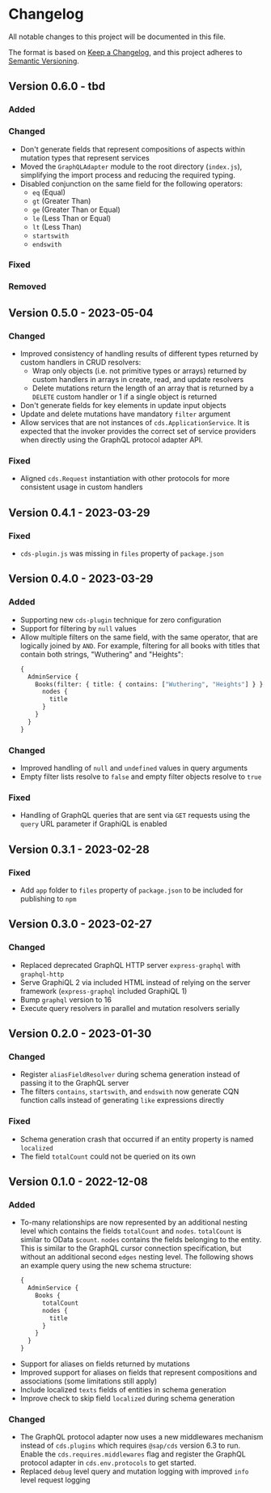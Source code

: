 # Changelog

All notable changes to this project will be documented in this file.

The format is based on [Keep a Changelog](https://keepachangelog.com/en/1.0.0/),
and this project adheres to [Semantic Versioning](https://semver.org/spec/v2.0.0.html).

## Version 0.6.0 - tbd

### Added

### Changed

- Don't generate fields that represent compositions of aspects within mutation types that represent services
- Moved the `GraphQLAdapter` module to the root directory (`index.js`), simplifying the import process and reducing the required typing.
- Disabled conjunction on the same field for the following operators:
  + `eq` (Equal)
  - `gt` (Greater Than)
  - `ge` (Greater Than or Equal)
  - `le` (Less Than or Equal)
  - `lt` (Less Than)
  - `startswith`
  - `endswith`

### Fixed

### Removed

## Version 0.5.0 - 2023-05-04

### Changed

- Improved consistency of handling results of different types returned by custom handlers in CRUD resolvers:
  + Wrap only objects (i.e. not primitive types or arrays) returned by custom handlers in arrays in create, read, and update resolvers
  + Delete mutations return the length of an array that is returned by a `DELETE` custom handler or 1 if a single object is returned
- Don't generate fields for key elements in update input objects
- Update and delete mutations have mandatory `filter` argument
- Allow services that are not instances of `cds.ApplicationService`. It is expected that the invoker provides the correct set of service providers when directly using the GraphQL protocol adapter API.

### Fixed

- Aligned `cds.Request` instantiation with other protocols for more consistent usage in custom handlers

## Version 0.4.1 - 2023-03-29

### Fixed

- `cds-plugin.js` was missing in `files` property of `package.json`

## Version 0.4.0 - 2023-03-29

### Added

- Supporting new `cds-plugin` technique for zero configuration
- Support for filtering by `null` values
- Allow multiple filters on the same field, with the same operator, that are logically joined by `AND`. For example, filtering for all books with titles that contain both strings, "Wuthering" and "Heights":
  ```graphql
  {
    AdminService {
      Books(filter: { title: { contains: ["Wuthering", "Heights"] } }) {
        nodes {
          title
        }
      }
    }
  }
  ```

### Changed

- Improved handling of `null` and `undefined` values in query arguments
- Empty filter lists resolve to `false` and empty filter objects resolve to `true`

### Fixed

- Handling of GraphQL queries that are sent via `GET` requests using the `query` URL parameter if GraphiQL is enabled

## Version 0.3.1 - 2023-02-28

### Fixed

- Add `app` folder to `files` property of `package.json` to be included for publishing to `npm`

## Version 0.3.0 - 2023-02-27

### Changed

- Replaced deprecated GraphQL HTTP server `express-graphql` with `graphql-http`
- Serve GraphiQL 2 via included HTML instead of relying on the server framework (`express-graphql` included GraphiQL 1)
- Bump `graphql` version to 16
- Execute query resolvers in parallel and mutation resolvers serially

## Version 0.2.0 - 2023-01-30

### Changed

- Register `aliasFieldResolver` during schema generation instead of passing it to the GraphQL server
- The filters `contains`, `startswith`, and `endswith` now generate CQN function calls instead of generating `like` expressions directly

### Fixed

- Schema generation crash that occurred if an entity property is named `localized`
- The field `totalCount` could not be queried on its own

## Version 0.1.0 - 2022-12-08

### Added

- To-many relationships are now represented by an additional nesting level which contains the fields `totalCount` and `nodes`. `totalCount` is similar to OData `$count`. `nodes` contains the fields belonging to the entity. This is similar to the GraphQL cursor connection specification, but without an additional second `edges` nesting level. The following shows an example query using the new schema structure:
  ```graphql
  {
    AdminService {
      Books {
        totalCount
        nodes {
          title
        }
      }
    }
  }
  ```
- Support for aliases on fields returned by mutations
- Improved support for aliases on fields that represent compositions and associations (some limitations still apply)
- Include localized `texts` fields of entities in schema generation
- Improve check to skip field `localized` during schema generation

### Changed

- The GraphQL protocol adapter now uses a new middlewares mechanism instead of `cds.plugins` which requires `@sap/cds` version 6.3 to run. Enable the `cds.requires.middlewares` flag and register the GraphQL protocol adapter in `cds.env.protocols` to get started.
- Replaced `debug` level query and mutation logging with improved `info` level request logging
